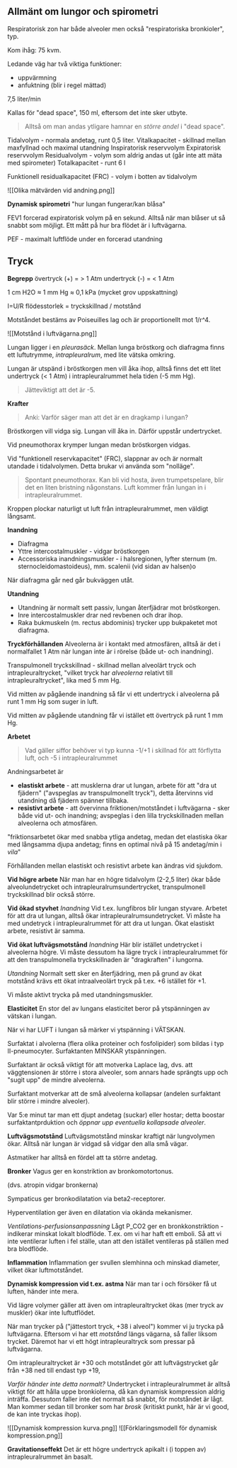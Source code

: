 ## Allmänt om lungor och spirometri
Respiratorisk zon har både alveoler men också "respiratoriska bronkioler", typ.

Kom ihåg: 75 kvm.

Ledande väg har två viktiga funktioner:
- uppvärmning
- anfuktning (blir i regel mättad)

7,5 liter/min

Kallas för "dead space", 150 ml, eftersom det inte sker utbyte.

> Alltså om man andas ytligare hamnar en *större andel* i "dead space".


Tidalvolym - normala andetag, runt 0,5 liter.
Vitalkapacitet - skillnad mellan maxfyllnad och maximal utandning
Inspiratorisk reservvolym
Expiratorisk reservvolym
Residualvolym - volym som aldrig andas ut (går inte att mäta med spirometer)
Totalkapacitet - runt 6 l

Funktionell residualkapacitet (FRC) - volym i botten av tidalvolym


![[Olika mätvärden vid andning.png]]

**Dynamisk spirometri**
"hur lungan fungerar/kan blåsa"

FEV1 forcerad expiratorisk volym på en sekund. Alltså när man blåser ut så snabbt som möjligt. Ett mått på hur bra flödet är i luftvägarna.

PEF - maximalt luftflöde under en forcerad utandning

## Tryck
**Begrepp**
övertryck (+) = > 1 Atm
undertryck (-) = < 1 Atm

1 cm H2O ≈ 1 mm Hg ≈ 0,1 kPa (mycket grov uppskattning)

I=U/R
flödesstorlek = tryckskillnad / motstånd

Motståndet bestäms av Poiseuilles lag och är proportionellt mot 1/r\^4.

![[Motstånd i luftvägarna.png]]


Lungan ligger i en *pleurasäck*. Mellan lunga bröstkorg och diafragma finns ett luftutrymme, *intrapleuralrum*, med lite vätska omkring.

Lungan är utspänd i bröstkorgen men vill åka ihop, alltså finns det ett litet undertryck (< 1 Atm) i intrapleuralrummet hela tiden (-5 mm Hg).

> Jätteviktigt att det är -5.


**Krafter**
> Anki: Varför säger man att det är en dragkamp i lungan?

Bröstkorgen vill vidga sig. Lungan vill åka in. Därför uppstår undertrycket.

Vid pneumothorax krymper lungan medan bröstkorgen vidgas.

Vid "funktionell reservkapacitet" (FRC), slappnar av och är normalt utandade i tidalvolymen. Detta brukar vi använda som "nolläge".

> Spontant pneumothorax. Kan bli vid hosta, även trumpetspelare, blir det en liten bristning någonstans. Luft kommer från lungan in i intrapleuralrummet.

Kroppen plockar naturligt ut luft från intrapleuralrummet, men väldigt långsamt.

**Inandning**
- Diafragma
- Yttre intercostalmuskler - vidgar bröstkorgen
- Accessoriska inandningsmuskler - i halsregionen, lyfter sternum (m. sternocleidomastoideus), mm. scalenii (vid sidan av halsen)o

När diafragma går ned går bukväggen utåt.

**Utandning**
- Utandning är normalt sett passiv, lungan återfjädrar mot bröstkorgen.
- Inre intercostalmuskler drar ned revbenen och drar ihop.
- Raka bukmuskeln (m. rectus abdominis) trycker upp bukpaketet mot diafragma.


**Tryckförhållanden**
Alveolerna är i kontakt med atmosfären, alltså är det i normalfallet 1 Atm när lungan inte är i rörelse (både ut- och inandning).

Transpulmonell tryckskillnad - skillnad mellan alveolärt tryck och intrapleuraltrycket, "vilket tryck har *alveolerna* relativt till intrapleuraltrycket", lika med 5 mm Hg.

Vid mitten av pågående inandning så får vi ett undertryck i alveolerna på runt 1 mm Hg som suger in luft.

Vid mitten av pågående utandning får vi istället ett övertryck på runt 1 mm Hg.

**Arbetet**

> Vad gäller siffor behöver vi typ kunna -1/+1 i skillnad för att förflytta luft, och -5 i intrapleuralrummet

Andningsarbetet är
- **elastiskt arbete** - att musklerna drar ut lungan, arbete för att "dra ut fjädern" ("avspeglas av transpulmonellt tryck"), detta återvinns vid utandning då fjädern spänner tillbaka.
- **resistivt arbete** - att övervinna friktionen/motståndet i luftvägarna - sker både vid ut- och inandning; avspeglas i den lilla tryckskillnaden mellan alveolerna och atmosfären.


"friktionsarbetet ökar med snabba ytliga andetag, medan det elastiska ökar med långsamma djupa andetag; finns en optimal nivå på 15 andetag/min i *vila*"

Förhållanden mellan elastiskt och resistivt arbete kan ändras vid sjukdom.

**Vid högre arbete**
När man har en högre tidalvolym (2-2,5 liter) ökar både alveolundetrycket och intrapleuralrumsundertrycket, transpulmonell tryckskillnad blir också större.

**Vid ökad styvhet**
*Inandning*
Vid t.ex. lungfibros blir lungan styvare. Arbetet för att dra ut lungan, alltså ökar intrapleuralrumsundetrycket. Vi måste ha med undetryck i intrapleuralrummet för att dra ut lungan. Ökat elastiskt arbete, resistivt är samma.

**Vid ökat luftvägsmotstånd**
*Inandning*
Här blir istället undetrycket i alveolerna högre. Vi måste dessutom ha lägre tryck i intrapleuralrummet för att den transpulmonella tryckskillnaden är "dragkraften" i lungorna.

*Utandning*
Normalt sett sker en återfjädring, men på grund av ökat motstånd krävs ett ökat intraalveolärt tryck på t.ex. +6 istället för +1.

Vi måste aktivt trycka på med utandningsmuskler.

**Elasticitet**
En stor del av lungans elasticitet beror på ytspänningen av vätskan i lungan.

När vi har LUFT i lungan så märker vi ytspänning i VÄTSKAN.

Surfaktat i alvolerna (flera olika proteiner och fosfolipider) som bildas i typ II-pneumocyter. Surfaktanten MINSKAR ytspänningen.

Surfaktant är också viktigt för att motverka Laplace lag, dvs. att väggtensionen är större i stora alveoler, som annars hade sprängts upp och "sugit upp" de mindre alveolerna.

Surfaktant motverkar att de små alveolerna kollapsar (andelen surfaktant blir större i mindre alveoler).

Var 5:e minut tar man ett djupt andetag (suckar) eller hostar; detta boostar surfaktantprduktion och *öppnar upp eventuella kollapsade alveoler*.

**Luftvägsmotstånd**
Luftvägsmotstånd minskar kraftigt när lungvolymen ökar. Alltså när lungan är vidgad så vidgar den alla små vägar.

Astmatiker har alltså en fördel att ta större andetag.

**Bronker**
Vagus ger en konstriktion av bronkomotortonus.

(dvs. atropin vidgar bronkerna)

Sympaticus ger bronkodilatation via beta2-receptorer.

Hyperventilation ger även en dilatation via okända mekanismer.

*Ventilations-perfusionsanpassning*
Lågt P_CO2 ger en bronkkonstriktion - indikerar minskat lokalt blodflöde. T.ex. om vi har haft ett emboli. Så att vi inte ventilerar luften i fel ställe, utan att den istället ventileras på ställen med bra blodflöde.

**Inflammation**
Inflammation ger svullen slemhinna och minskad diameter, vilket ökar luftmotståndet.

**Dynamisk kompression vid t.ex. astma**
När man tar i och försöker få ut luften, händer inte mera.

Vid lägre volymer gäller att även om intrapleuraltrycket ökas (mer tryck av muskler) ökar inte luftutflödet.

När man trycker på ("jättestort tryck, +38 i alveol") kommer vi ju trycka på luftvägarna. Eftersom vi har ett *motstånd* längs vägarna, så faller liksom trycket. Däremot har vi ett högt intrapleuraltryck som pressar på luftvägarna.

Om intrapleuraltrycket är +30 och motståndet gör att luftvägstrycket går från +38 ned till endast typ +19,

*Varför händer inte detta normalt?*
Undertrycket i intrapleuralrummet är alltså viktigt för att hålla uppe bronkiolerna, då kan dynamisk kompression aldrig inträffa. Dessutom faller inte det normalt så snabbt, för motståndet är lågt. Man kommer sedan till bronker som har *brosk* (kritiskt punkt, här är vi good, de kan inte tryckas ihop).

![[Dynamisk kompression kurva.png]]
![[Förklaringsmodell för dynamisk kompression.png]]

**Gravitationseffekt**
Det är ett högre undertryck apikalt i (i toppen av) intrapleuralrummet än basalt.
